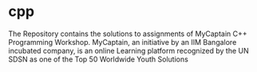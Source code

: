 # cpp
The Repository contains the solutions to assignments of MyCaptain C++ Programming Workshop.
MyCaptain, an initiative by an IIM Bangalore incubated company, is an online 
Learning platform recognized by the UN SDSN as one of the Top 50 Worldwide Youth Solutions
